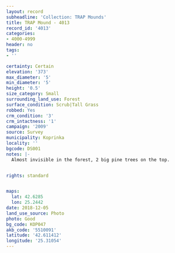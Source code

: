 ```yaml
---
layout: record
subheadline: 'Collection: TRAP Mounds'
title: TRAP Mound - 4013
record_id: '4013'
categories:
- 4000-4999
header: no
tags:
- ''

certainty: Certain
elevation: '373'
max_diameter: '5'
min_diameter: '5'
height: '0.5'
size_category: Small
surrounding_land_use: Forest
surface_condition: Scrub|Tall Grass
robbed: Yes
crm_condition: '3'
crm_intactness: '1'
campaign: '2009'
source: Survey
municipality: Koprinka
locality: ''
bgcode: DS001
notes: |-
  Almost invisible in the forest, 2 big pine trees on the top.


rights: standard


maps:
  lat: 42.6285
  lon: 25.2442
date: 2018-12-05
land_use_source: Photo
photo: Good
bg_code: КОР047
akb_code: '5510091'
latitude: '42.611412'
longitude: '25.31054'
---
```

